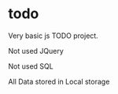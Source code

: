 # todo
Very basic js TODO project.

Not used JQuery

Not used SQL

All Data stored in Local storage
